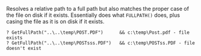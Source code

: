 ﻿Resolves a relative path to a full path but also matches the proper case of the file on disk if it exists. Essentially does what `FULLPATH()` does, plus casing the file as it is on disk if it exists.

```foxpro
? GetFullPath("..\..\temp\POST.PDF")      && c:\temp\Post.pdf - file exists
? GetFullPath("..\..\temp\POSTsss.PDF")   && c:\temp\POSTss.PDF - file doesn't exist
```